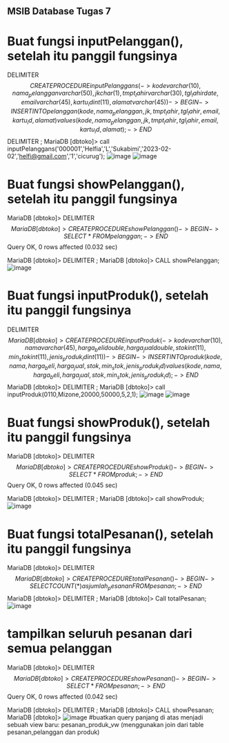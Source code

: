 ## MSIB Database Tugas 7
# Buat fungsi inputPelanggan(), setelah itu panggil fungsinya
  DELIMITER $$
    CREATE PROCEDURE inputPelanggans(
    -> kode varchar(10), nama_pelanggan varchar(50), jk char(1), tmpt_lahir varchar(30), tgl_lahir date, email varchar(45), kartu_id int(11), alamat varchar(45))
    -> BEGIN
    -> INSERT INTO pelanggan(kode, nama_pelanggan,jk,tmpt_lahir,tgl_lahir,email,kartu_id,alamat)values(kode, nama_pelanggan,jk,tmpt_lahir,tgl_lahir,email,kartu_id,alamat);
    -> END$$
    DELIMITER ;
MariaDB [dbtoko]> call inputPelanggans('000001','Helfia','L','Sukabimi','2023-02-02','helfi@gmail.com','1','cicurug');
![image](https://user-images.githubusercontent.com/55681352/235922028-a78fdc1e-475a-4980-9c13-e878b4634a38.png)
![image](https://user-images.githubusercontent.com/55681352/235922057-b7e0332f-39f2-44b7-a746-2a77b209e9aa.png)
# Buat fungsi showPelanggan(), setelah itu panggil fungsinya
MariaDB [dbtoko]> DELIMITER $$
MariaDB [dbtoko]> CREATE PROCEDURE showPelanggan()
    -> BEGIN
    -> SELECT * FROM pelanggan;
    -> END$$
Query OK, 0 rows affected (0.032 sec)

MariaDB [dbtoko]> DELIMITER ;
MariaDB [dbtoko]> CALL showPelanggan;
![image](https://user-images.githubusercontent.com/55681352/235922649-6be8e71d-4b75-4cc5-add1-f11bcac70148.png)
# Buat fungsi inputProduk(), setelah itu panggil fungsinya
DELIMITER $$
MariaDB [dbtoko]> CREATE PROCEDURE inputProduk(
    -> kode varchar(10), nama varchar(45), harga_beli double, harga_jual double, stok int(11), min_stok int(11), jenis_produk_id int(11))
    -> BEGIN
    -> INSERT INTO produk(kode,nama,harga_beli,harga_jual,stok,min_stok,jenis_produk_id) values (kode,nama,harga_beli,harga_jual,stok,min_stok,jenis_produk_id);
    -> END$$
    MariaDB [dbtoko]> DELIMITER ;
    MariaDB [dbtoko]> call inputProduk(0110,Mizone,20000,50000,5,2,1);
    ![image](https://user-images.githubusercontent.com/55681352/235924571-2cbde98b-039e-4888-b692-a6ccf4dea4c5.png)
![image](https://user-images.githubusercontent.com/55681352/235924620-0bc8d3a0-fb94-4f96-b9b7-754c350d7240.png)
# Buat fungsi showProduk(), setelah itu panggil fungsinya
MariaDB [dbtoko]> DELIMITER $$
MariaDB [dbtoko]> CREATE PROCEDURE showProduk()
    -> BEGIN
    -> SELECT * FROM produk;
    -> END$$
Query OK, 0 rows affected (0.045 sec)

MariaDB [dbtoko]> DELIMITER ;
MariaDB [dbtoko]> call showProduk;
![image](https://user-images.githubusercontent.com/55681352/235925008-72a5adca-e8c6-4b01-8d54-6bd16a88526a.png)
# Buat fungsi totalPesanan(), setelah itu panggil fungsinya
MariaDB [dbtoko]> DELIMITER $$
MariaDB [dbtoko]> CREATE PROCEDURE totalPesanan()
    -> BEGIN
    -> SELECT COUNT(*) as jumlah_pesanan FROM pesanan;
    -> END$$
MariaDB [dbtoko]> DELIMITER ;
MariaDB [dbtoko]> Call totalPesanan;
![image](https://user-images.githubusercontent.com/55681352/235926565-41067832-a567-4a7f-a519-9514865385ff.png)
# tampilkan seluruh pesanan dari semua pelanggan

MariaDB [dbtoko]> DELIMITER $$
MariaDB [dbtoko]> CREATE PROCEDURE showPesanan()
    -> BEGIN
    -> SELECT * FROM pesanan;
    -> END$$
Query OK, 0 rows affected (0.042 sec)

MariaDB [dbtoko]> DELIMITER ;
MariaDB [dbtoko]> CALL showPesanan;
MariaDB [dbtoko]>
![image](https://user-images.githubusercontent.com/55681352/235927468-e4d562fd-d4d9-4948-9c3b-bf53d05201c6.png)
#buatkan query panjang di atas menjadi sebuah view baru: pesanan_produk_vw (menggunakan join dari table pesanan,pelanggan dan produk)
